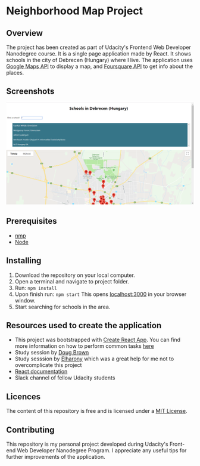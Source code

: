 # Neighborhood Map Project

## Overview
The project has been created as part of Udacity's Frontend Web Developer Nanodegree course.
It is a single page application made by React. It shows schools in the city of Debrecen (Hungary) where I live.
The application uses [Google Maps API](https://developers.google.com/maps/documentation/javascript/tutorial) to display a map, and [Foursquare API](https://developer.foursquare.com) to get info about the places.

## Screenshots
![Screenshot of neighborhood map project](src/screenshot.png)

## Prerequisites
* [nmp](https://www.npmjs.com/)
* [Node](https://nodejs.org/en/)

## Installing
1. Download the repository on your local computer.
2. Open a terminal and navigate to project folder.
3. Run:
`npm install`
4. Upon finish run:
`npm start`
This opens [localhost:3000](localhost:3000) in your browser window.
5. Start searching for schools in the area.

## Resources used to create the application
* This project was bootstrapped with [Create React App](https://github.com/facebookincubator/create-react-app). You can find more information on how to perform common tasks [here](https://github.com/facebookincubator/create-react-app/blob/master/packages/react-scripts/template/README.md)
* Study session by [Doug Brown](https://www.youtube.com/watch?v=NVAVLCJwAAo&feature=youtu.be)
* Study sesssion by [Elharony](https://www.youtube.com/watch?v=ywdxLNjhBYw) which was a great help for me not to overcomplicate this project
* [React documentation](https://reactjs.org/)
* Slack channel of fellow Udacity students

## Licences
The content of this repository is free and is licensed under a [MIT License](https://choosealicense.com/licenses/mit/).

## Contributing
This repository is my personal project developed during Udacity's Front-end Web Developer Nanodegree Program. I appreciate any useful tips for further improvements of the application.
